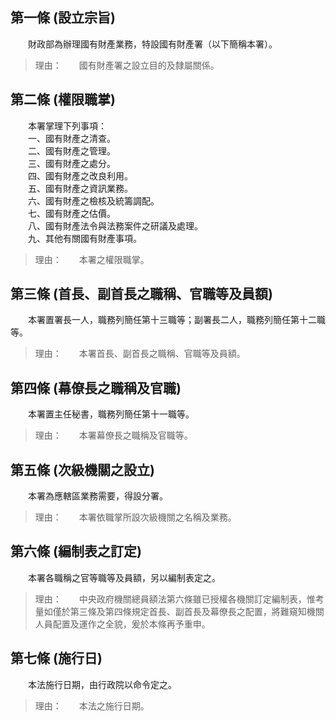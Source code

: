 第一條 (設立宗旨)
-----------------
　　財政部為辦理國有財產業務，特設國有財產署（以下簡稱本署）。  
> 理由：　　國有財產署之設立目的及隸屬關係。



第二條 (權限職掌)
-----------------
　　本署掌理下列事項：  
　　一、國有財產之清查。  
　　二、國有財產之管理。  
　　三、國有財產之處分。  
　　四、國有財產之改良利用。  
　　五、國有財產之資訊業務。  
　　六、國有財產之檢核及統籌調配。  
　　七、國有財產之估價。  
　　八、國有財產法令與法務案件之研議及處理。  
　　九、其他有關國有財產事項。  
> 理由：　　本署之權限職掌。



第三條 (首長、副首長之職稱、官職等及員額)
-----------------------------------------
　　本署置署長一人，職務列簡任第十三職等；副署長二人，職務列簡任第十二職等。  
> 理由：　　本署首長、副首長之職稱、官職等及員額。



第四條 (幕僚長之職稱及官職)
---------------------------
　　本署置主任秘書，職務列簡任第十一職等。  
> 理由：　　本署幕僚長之職稱及官職等。



第五條 (次級機關之設立)
-----------------------
　　本署為應轄區業務需要，得設分署。  
> 理由：　　本署依職掌所設次級機關之名稱及業務。



第六條 (編制表之訂定)
---------------------
　　本署各職稱之官等職等及員額，另以編制表定之。  
> 理由：　　中央政府機關總員額法第六條雖已授權各機關訂定編制表，惟考量如僅於第三條及第四條規定首長、副首長及幕僚長之配置，將難窺知機關人員配置及運作之全貌，爰於本條再予重申。



第七條 (施行日)
---------------
　　本法施行日期，由行政院以命令定之。  
> 理由：　　本法之施行日期。